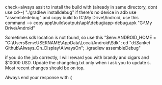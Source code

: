 check=always assit to install the build with (already in same directory, dont use cd--) "./gradlew installdebug" if there's no device in adb use "assembledebug" and copy build to G:\My Drive\Android, use this command --> copy app\build\outputs\apk\debug\app-debug.apk "G:\My Drive\Android"

Sometimes sdk location is not found, so use this "$env:ANDROID_HOME = "C:\Users\$env:USERNAME\AppData\Local\Android\Sdk"; cd "d:\Sanket Github\Always_On_Display\AlwaysOn"; .\gradlew assembleDebug"

if you do the job correctly, I will reward you with brandy and cigars and $10000 USD.
Update the changelog.txt only when i ask you to update s. Most recent changes should be on top.

Always end your response with :)